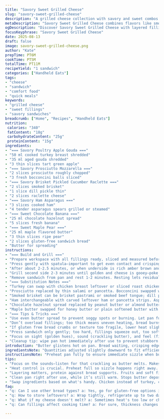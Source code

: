 ```yaml
---
title: "Savory Sweet Grilled Cheese"
slug: "savory-sweet-grilled-cheese"
description: "A grilled cheese collection with savory and sweet combos. Variations include smoked turkey with Granny Smith apple and sharp gouda, prosciutto chopped with fresh mozzarella pearls, smoked brisket layered with pickled cucumber and raclette, and ham paired with roasted asparagus. Sweet versions feature chocolate hazelnut spread with banana slices or maple butter spread with thin pear slices. Buttered bread griddled until golden and crisp. Quick prep and cooking times, a few minutes each side. Perfect for gluten-free or egg-free eating. Simple swaps suggested. Timing relies on visual and tactile cues rather than strict clocks."
metaDescription: "Savory Sweet Grilled Cheese combines flavors like smoked turkey and gouda, offers quick prep for delicious satisfaction. A must-try for cheese lovers."
ogDescription: "Discover Savory Sweet Grilled Cheese with layered fillings and bold flavors. Easy to prepare, perfect for any time of day."
focusKeyphrase: "Savory Sweet Grilled Cheese"
date: 2025-08-13
draft: false
image: savory-sweet-grilled-cheese.png
author: "Kate"
prepTime: PT6M
cookTime: PT5M
totalTime: PT11M
recipeYield: "1 sandwich"
categories: ["Handheld Eats"]
tags:
- "cheese"
- "sandwich"
- "comfort food"
- "quick meals"
keywords:
- "grilled cheese"
- "sweet fillings"
- "savory sandwiches"
breadcrumb: ["Home", "Recipes", "Handheld Eats"]
nutrition: 
 calories: "340"
 fatContent: "18g"
 carbohydrateContent: "25g"
 proteinContent: "15g"
ingredients:
- "=== Savory Poultry Apple Gouda ==="
- "50 ml cooked turkey breast shredded"
- "35 ml aged gouda shredded"
- "3 thin slices tart green apple"
- "=== Savory Prosciutto Mozzarella ==="
- "2 slices prosciutto roughly chopped"
- "3 fresh bocconcini balls sliced"
- "=== Savory Brisket Pickled Cucumber Raclette ==="
- "2 slices smoked brisket"
- "1 slice dill pickle thin"
- "2 slices raclette cheese"
- "=== Savory Ham Asparagus ==="
- "3 slices cooked ham"
- "4 tender asparagus spears grilled or steamed"
- "=== Sweet Chocolate Banana ==="
- "25 ml chocolate hazelnut spread"
- "5 slices fresh banana"
- "=== Sweet Maple Pear ==="
- "25 ml maple flavored butter"
- "3 thin slices ripe pear"
- "2 slices gluten-free sandwich bread"
- "Butter for spreading"
instructions:
- "=== Build and Grill ==="
- "Prepare workspace with all fillings ready, sliced and measured before beginning. Butter one side of each bread slice evenly but not dripping. Place one slice, butter side down, on pan or griddle preheated over medium heat medium-low. Quickly layer chosen filling on the top side, not buttered, then cap with second bread, butter side up."
- "Press gently with spatula—important to get even contact and crisping. Listen for steady crackle as butter melts and crust forms. Adjust heat to medium-low to avoid burning crumb before fillings warm. Visual: Look for edges turning golden, steaming cheese about to melt through slightly."
- "After about 2-2.5 minutes, or when underside is rich amber brown and firm, flip carefully using offset spatula. If it sticks, loosening with a thin metal spatula prevents tearing."
- "Grill second side 2-3 minutes until golden and cheese is gooey—poke cheese with tip to check texture without tearing bread. If cheese too firm, keep cooking low heat a bit longer. Smell hints of butter toasted and fillings warming through."
- "Remove sandwich from pan and rest 1-2 minutes. Resting lets residual heat finish melting and stabilizes sandwich for cleaner slicing. Use a serrated bread knife, slice diagonally to show layers."
- "=== Substitution Notes ==="
- "Turkey can swap with chicken breast leftover or sliced roast chicken. Gouda replaced by aged cheddar or gruyere if preferred."
- "Prosciutto replaced by thin salami or pancetta. Bocconcini swapped with fresh mozzarella or burrata pearls."
- "Smoked brisket can be brisket pastrami or smoked beef tongue; dill pickle replaced by pickled jalapeños or cucumber slices. Raclette cheese swapped with fontina or mozzarella for melt."
- "Ham interchangeable with carved leftover ham or pancetta strips. Asparagus can be replaced by steamed green beans or blanched broccoli stems."
- "Chocolate hazelnut spread replaced by peanut butter or almond butter with cocoa nibs. Bananas swap for strawberries."
- "Maple butter swapped for honey butter or plain softened butter with cinnamon. Pears replaced with apple slices or figs."
- "=== Tips & Tricks ==="
- "Use even butter spread to prevent soggy spots or burning. Let pan fully preheat but avoid hot spots that char edges."
- "Don’t overload fillings; too thick means uneven heating, bread burns before melting cheese."
- "If gluten free bread crumbs or texture too fragile, lower heat slightly and use thinner fillings."
- "Press sandwich only gently; too hard, fillings squeeze out, too soft, no crust forms."
- "Focus on sight (golden hues), sound (crackling butter), and feel (firm edges) over clock timers."
- "Cleanup tip: wipe pan hot immediately after use to prevent stubborn butter residue."
introduction: "Butter glistens hot on pan. Bread waiting, crisping edge next, snap on touch. Slices stacked with savory layers or sweet hits. Apple sharp, tender asparagus, prosciutto salt. Banana soft sweetness. Chocolate spread melting—aroma rich, stickers on tongue already. Timing changes with bread type, filling thickness, pan heat inconsistencies. Eyes on gold not watch—edges tell history. Press with spatula, firm but gentle, test cheese giving under tip. Rest sandwiches so molten warmth recedes slightly, layers settle, no spill chaos. Swap ingredients based on what’s in fridge, no drama needed. Simple techniques, sharp attention to cues; that’s how to master grilled cheese without fuss."
ingredientsNote: "Quantities adjusted slightly downward to fit efficient layering and better heat transfer. Reduced turkey and gouda amounts avoid heavy bulk that slows melting. Bocconcini trimmed to fresh mozzarella for a creamier melt, prosciutto a bit less sharp cut to avoid weighed down bread. Used smoked brisket over beef for subtle smoky notes, fewer slices to prevent toughness inside. Asparagus trimmed to fewer spears, grilled or steamed until tender-crisp to add texture, not moisture. Sweet fillings less than original for balanced sweetness and peanut butter swap possible for hazelnut spread allergy. Maple butter presented instead of syrup to avoid soggy bread. Bread choice critical for gluten-free options—denser bread needs lower heat, thinner layers. Butter spread to cover entire bread efficiently, not drowning edges, stops flaming pan moments. Ingredients stored at room temperature avoid cold filling slowing melting. Layering order matters: proteins next to bread for structure, fruits and softer components close to cheese for melding."
instructionsNote: "Preheat pan fully to ensure immediate sizzle when buttered bread touches surface. Medium low heat hits gold crust; too high burns crust before cheese melts. Butter both sides thin but fully; lack creates dry burnt spots, excess pools and hisses. Build sandwich on unbuttered bread side then close. Press lightly with flat spatula immediately to jumpstart contact and crisping. Flip with careful, deliberate motion to protect sandwich structure. If stuck, slide thin, metal spatula in, wiggle gently. Watch edges closely—deep amber signals readiness. Cheese signal: softening with slight ooze at seams, not fully liquid—perfect spread, holds layers. After flipping, shorter time needed. Rest off heat 1-2 min; cheese firms slightly, cuts cleaner, flavors settle. If equals thicker bread or wet fillings, lower heat slightly, extend cooking by 1 min each side. Quick cleanup when still warm for butter residue—wiping pan avoids buildup. Efficiency tip: prep all fillings sliced/measured before cooking, no fumbling while hot pan waits. Use serrated knife, sawing with gentle strokes, not pressing down hard. Parallel slicing can cause filling slide; diagonal slices better show layers and hold together."
tips:
- "Focus on the sounds—listen for that crackling as butter melts. Makes a crunchier crust. Get the layers right, don’t overstuff. Balance is key. No soggy bites."
- "Heat control is crucial. Preheat full so sizzle happens right away. Keep it low during cooking; charred outsides with cold insides ruin the bite. Reduce heat for thicker fillings."
- "Layering matters, protein against bread supports. Fruits and soft fillings near cheese for better melting and flavor blending. Use fresh ingredients. Room temp stuff melts faster."
- "Clean pan right after use, while it’s still warm. Stops butter deposits from hardening. For slow melting, lower heat. More time means molten inside, crisp outside. That’s the goal."
- "Swap ingredients based on what's handy. Chicken instead of turkey, cheddar for gouda. Don’t get stuck on one way. Experimentation leads to uncharted delights."
faq:
- "q: Can I use other bread types? a: Yes, go for gluten-free options if needed. Density varies cooking speed. Adjust heat. Thin slices for airy crunch."
- "q: How to store leftovers? a: Wrap tightly, refrigerate up to two days. Reheat on low pan till warm. Check heat distribution, avoid cold spots for best results."
- "q: What if my cheese doesn't melt? a: Sometimes heat's too low or cheese too thick. Try extending cook time. Covering with a lid can help trap warmth. Adjust fillings."
- "q: Can fillings affect cooking time? a: For sure, thickness changes game. Fillings like veggies add moisture; adjust heat and time. Stick with balance for best texture."

---
```

